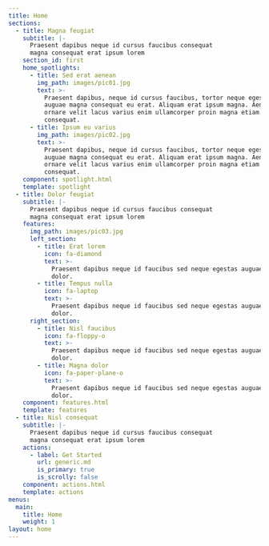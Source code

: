 ```yaml
---
title: Home
sections:
  - title: Magna feugiat
    subtitle: |-
      Praesent dapibus neque id cursus faucibus consequat  
      magna consequat erat ipsum lorem
    section_id: first
    home_spotlights:
      - title: Sed erat aenean
        img_path: images/pic01.jpg
        text: >-
          Praesent dapibus, neque id cursus faucibus, tortor neque egestas
          auguae magna consequat eu erat. Aliquam erat ipsum magna. Aenean
          ornare velit lacus varius enim ullamcorper proin magna etiam
          consequat.
      - title: Ipsum eu varius
        img_path: images/pic02.jpg
        text: >-
          Praesent dapibus, neque id cursus faucibus, tortor neque egestas
          auguae magna consequat eu erat. Aliquam erat ipsum magna. Aenean
          ornare velit lacus varius enim ullamcorper proin magna etiam
          consequat.
    component: spotlight.html
    template: spotlight
  - title: Dolor feugiat
    subtitle: |-
      Praesent dapibus neque id cursus faucibus consequat  
      magna consequat erat ipsum lorem
    features:
      img_path: images/pic03.jpg
      left_section:
        - title: Erat lorem
          icon: fa-diamond
          text: >-
            Praesent dapibus neque id faucibus sed neque egestas auguae ipsum
            dolor.
        - title: Tempus nulla
          icon: fa-laptop
          text: >-
            Praesent dapibus neque id faucibus sed neque egestas auguae ipsum
            dolor.
      right_section:
        - title: Nisl faucibus
          icon: fa-floppy-o
          text: >-
            Praesent dapibus neque id faucibus sed neque egestas auguae ipsum
            dolor.
        - title: Magna dolor
          icon: fa-paper-plane-o
          text: >-
            Praesent dapibus neque id faucibus sed neque egestas auguae ipsum
            dolor.
    component: features.html
    template: features
  - title: Nisl consequat
    subtitle: |-
      Praesent dapibus neque id cursus faucibus consequat  
      magna consequat erat ipsum lorem
    actions:
      - label: Get Started
        url: generic.md
        is_primary: true
        is_scrolly: false
    component: actions.html
    template: actions
menus:
  main:
    title: Home
    weight: 1
layout: home
---
```

